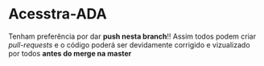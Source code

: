 # Acesstra-ADA

Tenham preferência por dar <b>push nesta branch</b>!! Assim todos podem criar <i>pull-requests</i> e o código poderá ser devidamente corrigido e vizualizado por todos <b>antes do merge na master</b>
